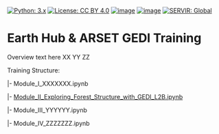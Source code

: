 [![Python: 3.x](https://img.shields.io/badge/python-3.x-blue.svg)](https://www.python.org/)
[![License: CC BY 4.0](https://img.shields.io/badge/License-CC_BY_4.0-lightgrey.svg)](https://creativecommons.org/licenses/by/4.0/)
[![image](https://img.shields.io/pypi/v/servir-aces.svg)](https://pypi.python.org/pypi/servir-aces)
[![image](https://img.shields.io/conda/vn/conda-forge/servir-aces.svg)](https://anaconda.org/conda-forge/servir-aces)
[![SERVIR: Global](https://img.shields.io/badge/SERVIR-Global-green)](https://servirglobal.net)

# Earth Hub & ARSET GEDI  Training

Overview text here
XX
YY
ZZ


Training Structure:

|- Module_I_XXXXXXX.ipynb

|- [Module_II_Exploring_Forest_Structure_with_GEDI_L2B.ipynb](https://github.com/SERVIR/GEDI_Earthhub_ARSET_Training/blob/main/Module_II_Exploring_Forest_Structure_with_GEDI_L2B.ipynb)

|- Module_III_YYYYYY.ipynb

|- Module_IV_ZZZZZZZ.ipynb
